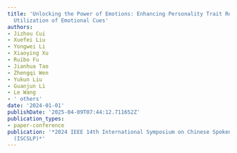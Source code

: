 ```yaml
---
title: 'Unlocking the Power of Emotions: Enhancing Personality Trait Recognition Through
  Utilization of Emotional Cues'
authors:
- Jizhou Cui
- Xuefei Liu
- Yongwei Li
- Xiaoying Xu
- Ruibo Fu
- Jianhua Tao
- Zhengqi Wen
- Yukun Liu
- Guanjun Li
- Le Wang
- ' others'
date: '2024-01-01'
publishDate: '2025-04-09T07:44:12.711652Z'
publication_types:
- paper-conference
publication: '*2024 IEEE 14th International Symposium on Chinese Spoken Language Processing
  (ISCSLP)*'
---
```

